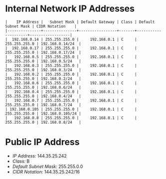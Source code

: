 # Internal Network IP Addresses

    |    IP Address |   Subnet Mask | Default Gateway | Class | Default Subnet Mask | CIDR Notation    |
    |---------------+---------------+-----------------+-------+---------------------+------------------|
    |  192.168.0.14 | 255.255.255.0 |     192.168.0.1 | C     |       255.255.255.0 | 192.168.0.14/24  |
    |  192.168.0.17 | 255.255.255.0 |     192.168.0.1 | C     |       255.255.255.0 | 192.168.0.17/24  |
    |   192.168.0.5 | 255.255.255.0 |     192.168.0.1 | C     |       255.255.255.0 | 192.168.0.5/24   |
    |   192.168.0.3 | 255.255.255.0 |     192.168.0.1 | C     |       255.255.255.0 | 192.168.0.3/24   |
    |   192.168.0.2 | 255.255.255.0 |     192.168.0.1 | C     |       255.255.255.0 | 192.168.0.2/24   |
    |   192.168.0.6 | 255.255.255.0 |     192.168.0.1 | C     |       255.255.255.0 | 192.168.0.6/24   |
    |   192.168.0.4 | 255.255.255.0 |     192.168.0.1 | C     |       255.255.255.0 | 192.168.0.4/24   |
    |   192.168.0.7 | 255.255.255.0 |     192.168.0.1 | C     |       255.255.255.0 | 192.168.0.7/24   |
    | 192.168.0.105 | 255.255.255.0 |     192.168.0.1 | C     |       255.255.255.0 | 192.168.0.105/24 |
    |   192.168.0.8 | 255.255.255.0 |     192.168.0.1 | C     |       255.255.255.0 | 192.168.0.8/24   |

# Public IP Address

* *IP Address:*           144.35.25.242
* *Class:*                B
* *Default Subnet Mask:*  255.255.0.0
* *CIDR Notation:*        144.35.25.242/16
